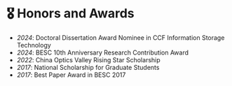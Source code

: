 # 🎖 Honors and Awards
- *2024*: Doctoral Dissertation Award Nominee in CCF Information Storage Technology
- *2024*: BESC 10th Anniversary Research Contribution Award
- *2022*: China Optics Valley Rising Star Scholarship
- *2017*: National Scholarship for Graduate Students
- *2017*: Best Paper Award in BESC 2017
